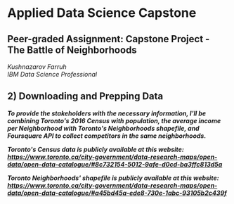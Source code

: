 # Applied Data Science Capstone

## Peer-graded Assignment: Capstone Project - The Battle of Neighborhoods


_Kushnazarov Farruh_  
_IBM Data Science Professional_
 
## 2) Downloading and Prepping Data

**_To provide the stakeholders with the necessary information, I'll be combining Toronto's 2016 Census with population, the average income per Neighborhood with Toronto's Neighborhoods shapefile, and Foursquare API to collect competitors in the same neighborhoods._**

**_Toronto's Census data is publicly available at this website: https://www.toronto.ca/city-government/data-research-maps/open-data/open-data-catalogue/#8c732154-5012-9afe-d0cd-ba3ffc813d5a_**

**_Toronto Neighborhoods' shapefile is publicly available at this website: https://www.toronto.ca/city-government/data-research-maps/open-data/open-data-catalogue/#a45bd45a-ede8-730e-1abc-93105b2c439f_**

